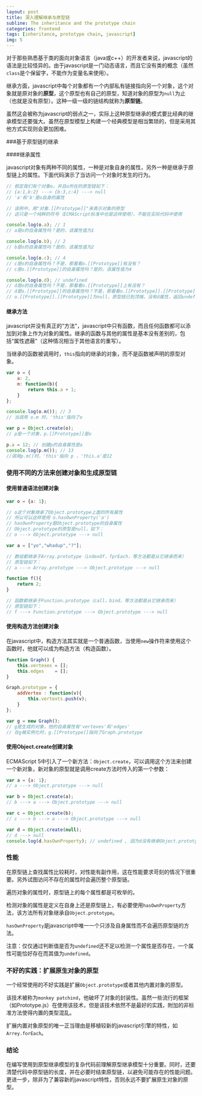 ```yaml
---
layout: post
title: 深入理解继承与原型链
subline: The inheritance and the prototype chain
categories: frontend
tags: [inheritance, prototype chain, javascript]
img: 5
---
```


对于那些熟悉基于类的面向对象语言（java或c++）的开发者来说，javascript的语法是比较怪异的。由于javascript是一门动态语言，而且它没有类的概念（虽然<code>class</code>是个保留字，不能作为变量名来使用）。

<p>继承方面，javascript中每个对象都有一个内部私有链接指向另一个对象，这个对象就是原对象的<strong>原型</strong>，这个原型也有自己的原型，知道对象的原型为<code>null</code>为止（也就是没有原型）。这种一级一级的链结构就称为<strong>原型链</strong>。</p>

<p>虽然这会被称为javascript的弱点之一，实际上这种原型继承的模式要比经典的继承模型还要强大。虽然在原型模型上构建一个经典模型是相当繁琐的，但是采用其他方式实现则会更加困难。</p>

###基于原型链的继承

####继承属性
<p>javascript对象有两种不同的属性，一种是对象自身的属性，另外一种是继承于原型链上的属性。下面代码演示了当访问一个对象时发生的行为。</p>

```javascript
// 假定我们有个对象o，并且o所在的原型链如下：
// {a:1,b:2} ---> {b:3,c:4} ---> null
// 'a'和'b'是o自身的属性

// 该例中，用"对象.[[Prototype]]"来表示对象的原型
// 这只是一个纯粹的符号（ECMAScript标准中也是这样使用），不能在实际代码中使用

console.log(o.a); // 1
// a是o的自身属性吗？是的，该属性值为1

console.log(o.b); // 2
// b是o的自身属性吗？是的，该属性值为2

console.log(o.c); // 4
// c是o的自身属性吗？不是，那看看o.[[Prototype]]有没有？
// c是o.[[Prototype]]的自身属性吗？是的，该属性值为4

console.log(o.d); // undefined
// d是o的自身属性吗？不是，那看看o.[[Prototype]]上有没有？
// d是o.[[Prototype]]的自身属性吗？不是，那看看o.[[Prototype]].[[Prototype]]上有没有？
// o.[[Prototype]].[[Prototype]]为null，原型链已到顶端，没有d属性，返回undefined
```

<h4>继承方法</h4>
<p>javascript并没有真正的“方法”，javascript中只有函数，而且任何函数都可以添加到对象上作为对象的属性。继承的函数与其他的属性是基本没有差别的，包括“属性遮蔽”（这种情况相当于其他语言的重写）。</p>

<p>当继承的函数被调用时，<code>this</code>指向的继承的对象，而不是函数被声明的原型对象。</p>

```javascript
var o = {
	a: 2,
	m: function(b){
		return this.a + 1;
	}
};

console.log(o.m()); // 3
// 当调用 o.m 时，'this'指向了o

var p = Object.create(o);
// p是一个对象，p.[[Prototype]]是o

p.a = 12; // 创建p的自身属性是a
console.log(p.m()); // 13
//调用p.m()时，'this'指向 p ，'this.a'是12
```

<h3>使用不同的方法来创建对象和生成原型链</h3>
<h4>使用普通语法创建对象</h4>

```javascript
var o = {a: 1};

// o这个对象继承了Object.prototype上面的所有属性
// 所以可以这样使用 o.hasOwnProperty('a')
// hasOwnProperty是Object.prototype的自身属性
// Object.prototype的原型是null，如下：
// o ---> Object.prototype ---> null

var a = ["yo","whadup","?"];

// 数组都继承于Array.prototype（indexOf，fprEach，等方法都是从它继承而来）
// 原型链如下：
// a ---> Array.prototype ---> Object.prototype ---> null

function f(){
	return 2;
}

// 函数都继承于Function.prototype（call，bind，等方法都是从它继承而来）
// 原型链如下：
// f ---> Function.prototype ---> Object.prototype ---> null
```

<h4>使用构造方法创建对象</h4>
<p>在javascript中，构造方法其实就是一个普通函数，当使用<code>new</code>操作符来使用这个函数时，他就可以成为构造方法（构造函数）。</p>

```javascript
function Graph() {
	this.vertexes = [];
	this.edges    = [];
}

Graph.prototype = {
	addVertex : function(v){
		this.vertexts.push(v);
	}
};

var g = new Graph();
// g是生成的对象，他的自身属性有'vertexes'和'edges'
// 在g被实例化时，g.[[Prototype]]指向了Graph.prototype
```

<h4>使用Object.create创建对象</h4>
<p>ECMAScript 5中引入了一个新方法：<code>Object.create</code>，可以调用这个方法来创建一个新对象，新对象的原型就是调用create方法时传入的第一个参数：</p>

```javascript
var a = {a: 1};
// a ---> Object.prototype ---> null

var b = Object.create(a);
// b ---> a ---> Object.prototype ---> null

var c = Object.create(b);
// c ---> b ---> a ---> Object.prototype ---> null

var d = Object.create(null);
// d ---> null
console.log(d.hasOwnProperty); // undefined , 因为d没有继承Object.prototype
```

<h3>性能</h3>
<p>在原型链上查找属性比较耗时，对性能有副作用，这在性能要求苛刻的情况下很重要。另外试图访问不存在的属性时会遍历整个原型链。</p>
<p>遍历对象的属性时，原型链上的每个属性都是可枚举的。</p>
<p>检测对象的属性是定义在自身上还是原型链上，有必要使用<code>hasOwnProperty</code>方法，该方法所有对象继承自<code>Object.prototype</code>。</p>
<p><code>hasOwnProperty</code>是javascript中唯一一个只涉及自身属性而不会遍历原型链的方法。</p>
<div class="note">
	<p>注意：仅仅通过判断值是否为<code>undefined</code>还不足以检测一个属性是否存在，一个属性可能恰好存在而其值为<code>undefined</code>。</p>
</div>

<h3>不好的实践：扩展原生对象的原型</h3>
<p>一个经常使用的不好实践是扩展<code>Object.prototype</code>或者其他内置对象的原型。</p>
<p>该技术被称为<code>monkey patchind</code>，他破坏了对象的封装性。虽然一些流行的框架（如Prototype.js）在使用该技术，但是该技术依然不是最好的实践，附加的非标准方法使得内置的类型混乱。</p>
<p>扩展内置对象原型的唯一正当理由是移植较新的javascript引擎的特性，如<code>Arrey.forEach</code>。</p>

<h3>结论</h3>
<p>在编写使用到原型继承模型的复杂代码前理解原型继承模型十分重要。同时，还要清楚代码中原型链的长度，并在必要时结束原型链，以避免可能存在的性能问题。更进一步，除非为了兼容新的javascript特性，否则永远不要扩展原生对象的原型。</p>
